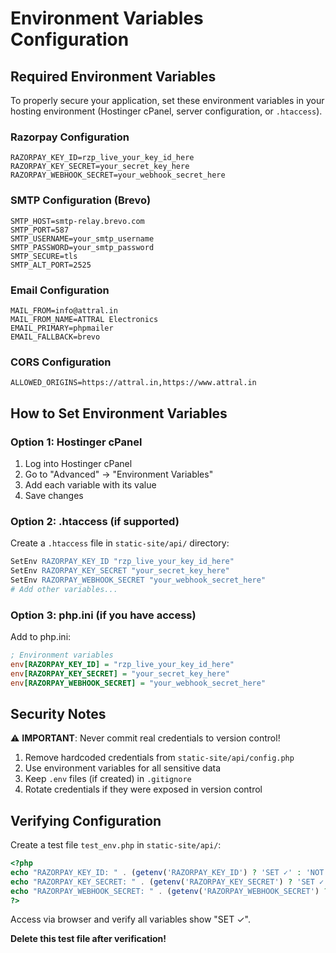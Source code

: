 # Environment Variables Configuration

## Required Environment Variables

To properly secure your application, set these environment variables in your hosting environment (Hostinger cPanel, server configuration, or `.htaccess`).

### Razorpay Configuration
```
RAZORPAY_KEY_ID=rzp_live_your_key_id_here
RAZORPAY_KEY_SECRET=your_secret_key_here
RAZORPAY_WEBHOOK_SECRET=your_webhook_secret_here
```

### SMTP Configuration (Brevo)
```
SMTP_HOST=smtp-relay.brevo.com
SMTP_PORT=587
SMTP_USERNAME=your_smtp_username
SMTP_PASSWORD=your_smtp_password
SMTP_SECURE=tls
SMTP_ALT_PORT=2525
```

### Email Configuration
```
MAIL_FROM=info@attral.in
MAIL_FROM_NAME=ATTRAL Electronics
EMAIL_PRIMARY=phpmailer
EMAIL_FALLBACK=brevo
```

### CORS Configuration
```
ALLOWED_ORIGINS=https://attral.in,https://www.attral.in
```

## How to Set Environment Variables

### Option 1: Hostinger cPanel
1. Log into Hostinger cPanel
2. Go to "Advanced" → "Environment Variables"
3. Add each variable with its value
4. Save changes

### Option 2: .htaccess (if supported)
Create a `.htaccess` file in `static-site/api/` directory:

```apache
SetEnv RAZORPAY_KEY_ID "rzp_live_your_key_id_here"
SetEnv RAZORPAY_KEY_SECRET "your_secret_key_here"
SetEnv RAZORPAY_WEBHOOK_SECRET "your_webhook_secret_here"
# Add other variables...
```

### Option 3: php.ini (if you have access)
Add to php.ini:
```ini
; Environment variables
env[RAZORPAY_KEY_ID] = "rzp_live_your_key_id_here"
env[RAZORPAY_KEY_SECRET] = "your_secret_key_here"
env[RAZORPAY_WEBHOOK_SECRET] = "your_webhook_secret_here"
```

## Security Notes

⚠️ **IMPORTANT**: Never commit real credentials to version control!

1. Remove hardcoded credentials from `static-site/api/config.php`
2. Use environment variables for all sensitive data
3. Keep `.env` files (if created) in `.gitignore`
4. Rotate credentials if they were exposed in version control

## Verifying Configuration

Create a test file `test_env.php` in `static-site/api/`:

```php
<?php
echo "RAZORPAY_KEY_ID: " . (getenv('RAZORPAY_KEY_ID') ? 'SET ✓' : 'NOT SET ✗') . "\n";
echo "RAZORPAY_KEY_SECRET: " . (getenv('RAZORPAY_KEY_SECRET') ? 'SET ✓' : 'NOT SET ✗') . "\n";
echo "RAZORPAY_WEBHOOK_SECRET: " . (getenv('RAZORPAY_WEBHOOK_SECRET') ? 'SET ✓' : 'NOT SET ✗') . "\n";
?>
```

Access via browser and verify all variables show "SET ✓".

**Delete this test file after verification!**

